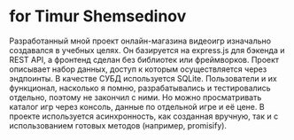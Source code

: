 # for Timur Shemsedinov
Разработанный мной проект онлайн-магазина видеоигр изначально создавался в учебных целях. Он базируется на express.js для бэкенда и REST API, а фронтенд сделан без библиотек или фреймворков. Проект описывает набор данных, доступ к которым осуществляется через эндпоинты. В качестве СУБД используется SQLite. Пользователи и их функционал, насколько я помню, разрабатывались и тестировались отдельно, поэтому не закончил с ними. Но можно просматривать каталог игр через консоль, данные по отдельной игре и её цене. В проекте используется асинхронность, как созданная вручную, так и с использованием готовых методов (например, promisify).
